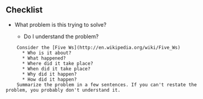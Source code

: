 ## Checklist
* What problem is this trying to solve? 

	* Do I understand the problem? 
```
    Consider the [Five Ws](http://en.wikipedia.org/wiki/Five_Ws)
      * Who is it about?
      * What happened?
      * Where did it take place?
      * When did it take place?
      * Why did it happen?
      * How did it happen?
    Summarize the problem in a few sentences. If you can't restate the problem, you probably don't understand it.
